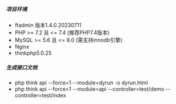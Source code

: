 ##### 项目环境
- ftadmin 版本1.4.0.20230711
- PHP >= 7.2 且 <= 7.4 (推荐PHP7.4版本)
- MySQL >= 5.6 且 <= 8.0 (需支持innodb引擎)
- Nginx
- thinkphp5.0.25

##### 生成接口文档
- php think api --force=1 --module=dyrun -o dyrun.html
- php think api --force=1 --module=api --controller=test/demo --controller=test/index

